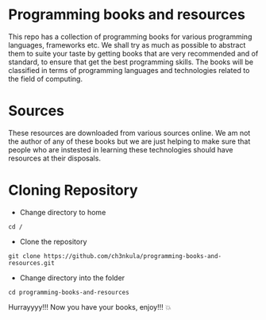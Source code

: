 # Programming books and resources
This repo has a collection of programming books for various programming languages, frameworks etc. 
We shall try as much as possible to abstract them to suite your taste by getting books 
that are very recommended and of standard, to ensure that get the best programming skills. 
The books will be classified in terms of programming languages and technologies related to 
the field of computing.

# Sources
These resources are downloaded from various sources online. We am not 
the author of any of these books but we are just helping to make sure that 
people who are instested in learning these technologies should have resources 
at their disposals.

# Cloning Repository

* Change directory to home
```
cd /
```

* Clone the repository
```
git clone https://github.com/ch3nkula/programming-books-and-resources.git
```

* Change directory into the folder
``` 
cd programming-books-and-resources
```

Hurrayyyy!!! Now you have your books, enjoy!!! :boom:
